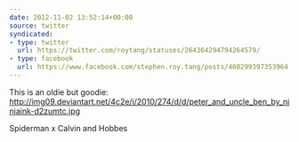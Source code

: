 ```yaml
---
date: 2012-11-02 13:52:14+00:00
source: twitter
syndicated:
- type: twitter
  url: https://twitter.com/roytang/statuses/264364294794264579/
- type: facebook
  url: https://www.facebook.com/stephen.roy.tang/posts/460299397353964
---
```


This is an oldie but goodie: http://img09.deviantart.net/4c2e/i/2010/274/d/d/peter_and_uncle_ben_by_ninjaink-d2zumtc.jpg 

Spiderman x Calvin and Hobbes